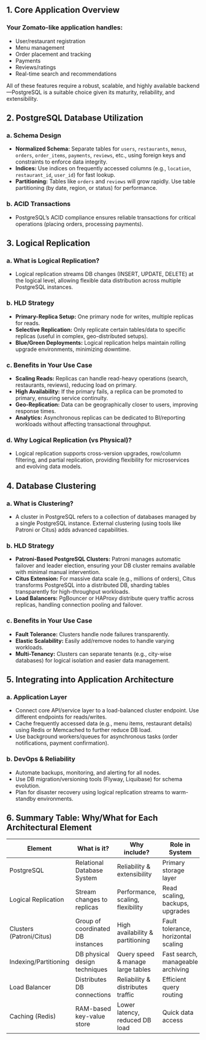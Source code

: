 ## 1. **Core Application Overview**

### Your Zomato-like application handles:
- User/restaurant registration
- Menu management
- Order placement and tracking
- Payments
- Reviews/ratings
- Real-time search and recommendations

All of these features require a robust, scalable, and highly available backend—PostgreSQL is a suitable choice given its maturity, reliability, and extensibility.

## 2. **PostgreSQL Database Utilization**

### **a. Schema Design**
- **Normalized Schema:** Separate tables for `users`, `restaurants`, `menus`, `orders`, `order_items`, `payments`, `reviews`, etc., using foreign keys and constraints to enforce data integrity.
- **Indices:** Use indices on frequently accessed columns (e.g., `location`, `restaurant_id`, `user_id`) for fast lookup.
- **Partitioning:** Tables like `orders` and `reviews` will grow rapidly. Use table partitioning (by date, region, or status) for performance.

### **b. ACID Transactions**
- PostgreSQL’s ACID compliance ensures reliable transactions for critical operations (placing orders, processing payments).

## 3. **Logical Replication**

### **a. What is Logical Replication?**
- Logical replication streams DB changes (INSERT, UPDATE, DELETE) at the logical level, allowing flexible data distribution across multiple PostgreSQL instances.

### **b. HLD Strategy**
- **Primary-Replica Setup:** One primary node for writes, multiple replicas for reads.
- **Selective Replication:** Only replicate certain tables/data to specific replicas (useful in complex, geo-distributed setups).
- **Blue/Green Deployments:** Logical replication helps maintain rolling upgrade environments, minimizing downtime.

### **c. Benefits in Your Use Case**
- **Scaling Reads:** Replicas can handle read-heavy operations (search, restaurants, reviews), reducing load on primary.
- **High Availability:** If the primary fails, a replica can be promoted to primary, ensuring service continuity.
- **Geo-Replication:** Data can be geographically closer to users, improving response times.
- **Analytics:** Asynchronous replicas can be dedicated to BI/reporting workloads without affecting transactional throughput.

### **d. Why Logical Replication (vs Physical)?**
- Logical replication supports cross-version upgrades, row/column filtering, and partial replication, providing flexibility for microservices and evolving data models.

## 4. **Database Clustering**

### **a. What is Clustering?**
- A cluster in PostgreSQL refers to a collection of databases managed by a single PostgreSQL instance. External clustering (using tools like Patroni or Citus) adds advanced capabilities.

### **b. HLD Strategy**
- **Patroni-Based PostgreSQL Clusters:** Patroni manages automatic failover and leader election, ensuring your DB cluster remains available with minimal manual intervention.
- **Citus Extension:** For massive data scale (e.g., millions of orders), Citus transforms PostgreSQL into a distributed DB, sharding tables transparently for high-throughput workloads.
- **Load Balancers:** PgBouncer or HAProxy distribute query traffic across replicas, handling connection pooling and failover.

### **c. Benefits in Your Use Case**
- **Fault Tolerance:** Clusters handle node failures transparently.
- **Elastic Scalability:** Easily add/remove nodes to handle varying workloads.
- **Multi-Tenancy:** Clusters can separate tenants (e.g., city-wise databases) for logical isolation and easier data management.

## 5. **Integrating into Application Architecture**

### **a. Application Layer**
- Connect core API/service layer to a load-balanced cluster endpoint. Use different endpoints for reads/writes.
- Cache frequently accessed data (e.g., menu items, restaurant details) using Redis or Memcached to further reduce DB load.
- Use background workers/queues for asynchronous tasks (order notifications, payment confirmation).

### **b. DevOps & Reliability**
- Automate backups, monitoring, and alerting for all nodes.
- Use DB migration/versioning tools (Flyway, Liquibase) for schema evolution.
- Plan for disaster recovery using logical replication streams to warm-standby environments.

## 6. **Summary Table: Why/What for Each Architectural Element**

| Element                 | What is it?                        | Why include?                     | Role in System                    |
|-------------------------|------------------------------------|-----------------------------------|------------------------------------|
| PostgreSQL              | Relational Database System          | Reliability & extensibility       | Primary storage layer              |
| Logical Replication     | Stream changes to replicas          | Performance, scaling, flexibility | Read scaling, backups, upgrades    |
| Clusters (Patroni/Citus)| Group of coordinated DB instances   | High availability & partitioning  | Fault tolerance, horizontal scaling|
| Indexing/Partitioning   | DB physical design techniques       | Query speed & manage large tables | Fast search, manageable archiving  |
| Load Balancer           | Distributes DB connections          | Reliability & distributes traffic | Efficient query routing            |
| Caching (Redis)         | RAM-based key-value store           | Lower latency, reduced DB load    | Quick data access                  |

